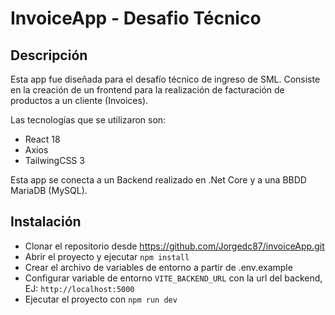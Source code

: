 # InvoiceApp - Desafio Técnico

## Descripción

Esta app fue diseñada para el desafío técnico de ingreso de SML. Consiste en la creación de un frontend para la realización de facturación de productos a un cliente (Invoices).

Las tecnologías que se utilizaron son: 

- React 18
- Axios
- TailwingCSS 3

Esta app se conecta a un Backend realizado en .Net Core y a una BBDD MariaDB (MySQL).

## Instalación

- Clonar el repositorio desde https://github.com/Jorgedc87/invoiceApp.git
- Abrir el proyecto y ejecutar `npm install`
- Crear el archivo de variables de entorno a partir de .env.example
- Configurar variable de entorno `VITE_BACKEND_URL` con la url del backend, EJ: `http://localhost:5000`
- Ejecutar el proyecto con `npm run dev`